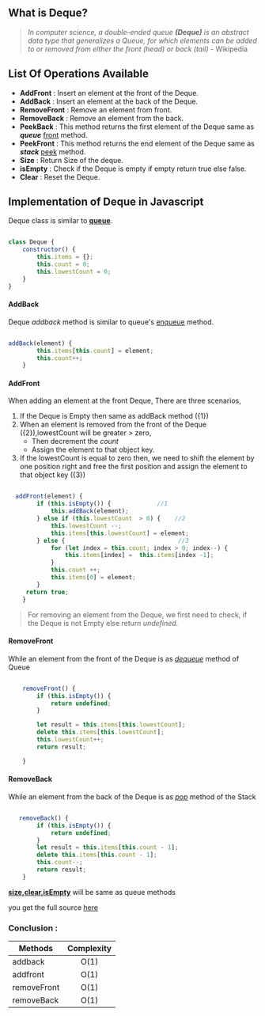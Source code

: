 ## What is Deque?

>*In computer science, a double-ended queue __(Deque)__ is an abstract data type that generalizes a Queue, for which elements can be added to or removed from either the front (head) or back (tail)*  - Wikipedia

## List Of Operations Available  

* __AddFront__    : Insert an element at the front of the Deque.
* __AddBack__     : Insert an element at the back of the  Deque.
* __RemoveFront__    : Remove an element from front.
* __RemoveBack__    : Remove an element from the back.
* __PeekBack__    :  This method returns the first element of the Deque same as *__queue__* [front](https://dev.to/swarup260/data-structures-algorithms-in-javascript-queue-59al#front) method.
* __PeekFront__    : This method returns the end element of the  Deque same as *__stack__* [peek](https://dev.to/swarup260/data-structures-algorithms-in-javascript-stack-1ilb#peek) method.
* __Size__    : Return Size of the deque.
* __isEmpty__ : Check if the Deque is empty if empty return true else false.
* __Clear__   : Reset the Deque.

## Implementation of Deque in Javascript 

Deque class is similar to [__queue__](https://dev.to/swarup260/data-structures-algorithms-in-javascript-queue-59al#queue). 

```javascript

class Deque {
    constructor() {
        this.items = {};
        this.count = 0;
        this.lowestCount = 0;
    }
}

```
#### __AddBack__ 

Deque *addback* method is similar to queue's [enqueue](https://dev.to/swarup260/data-structures-algorithms-in-javascript-queue-59al#enqueue) method. 

```javascript

addBack(element) {
        this.items[this.count] = element;
        this.count++;
    }

```

#### __AddFront__ 


When adding an element at the front Deque, There are three scenarios,
1. If the Deque is Empty then same as addBack method ({1})
2. When an element is removed from the front of the Deque ({2}),lowestCount will 
   be  greater > zero,
    * Then decrement the *count* 
    * Assign the element to that object key.
3. If the lowestCount is equal to zero then, we need to shift the element by   one position right and free the first position and assign the element to that object key ({3})


```javascript

  addFront(element) {
        if (this.isEmpty()) {             //1
            this.addBack(element);
        } else if (this.lowestCount  > 0) {    //2
            this.lowestCount --;
            this.items[this.lowestCount] = element;
        } else {                                //3
            for (let index = this.count; index > 0; index--) {
                this.items[index] =  this.items[index -1];
            }
            this.count ++;
            this.items[0] = element;
        }
     return true;
    }

```
>For removing an element from the Deque, we first need to check, if the Deque is not Empty else return *undefined*. 




#### __RemoveFront__
While an element from the front of the Deque is as [*dequeue*](https://dev.to/swarup260/data-structures-algorithms-in-javascript-queue-59al#dequeue) method of Queue


```javascript

    removeFront() {
        if (this.isEmpty()) {
            return undefined;
        }

        let result = this.items[this.lowestCount];
        delete this.items[this.lowestCount];
        this.lowestCount++;
        return result;

    }
```

#### __RemoveBack__
While an element from the back of the Deque is as [*pop*](https://dev.to/swarup260/data-structures-algorithms-in-javascript-stack-1ilb#pop) method of the Stack

```javascript

   removeBack() {
        if (this.isEmpty()) {
            return undefined;
        }
        let result = this.items[this.count - 1];
        delete this.items[this.count - 1];
        this.count--;
        return result;
    }
```

__[size](https://dev.to/swarup260/data-structures-algorithms-in-javascript-queue-59al#size),[clear](https://dev.to/swarup260/data-structures-algorithms-in-javascript-queue-59al#clear),[isEmpty](https://dev.to/swarup260/data-structures-algorithms-in-javascript-queue-59al#isempty)__ will be same as queue methods

you get the full source [here](https://github.com/swarup260/Learning_Algorithms/blob/master/data_structure/Dequeue.js)

### Conclusion : 



| Methods       | Complexity     |
| ------------- |:-------------: | 
| addback        | O(1)          | 
| addfront       | O(1)          |
| removeFront    | O(1)          |  
| removeBack     | O(1)          |  